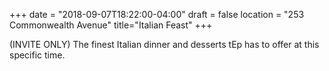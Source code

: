 +++
date = "2018-09-07T18:22:00-04:00"
draft = false
location = "253 Commonwealth Avenue"
title="Italian Feast"
+++

(INVITE ONLY) The finest Italian dinner and desserts tEp has to offer at this specific time.
